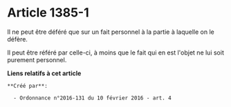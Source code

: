 # Article 1385-1

Il ne peut être déféré que sur un fait personnel à la partie à laquelle on le défère. 

Il peut être référé par celle-ci, à moins que le fait qui en est l'objet ne lui soit purement personnel.

**Liens relatifs à cet article**

	**Créé par**:

	  - Ordonnance n°2016-131 du 10 février 2016 - art. 4

